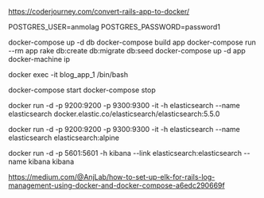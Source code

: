 https://coderjourney.com/convert-rails-app-to-docker/

POSTGRES_USER=anmolag
POSTGRES_PASSWORD=password1

docker-compose up -d db
docker-compose build app
docker-compose run --rm app rake db:create db:migrate db:seed
docker-compose up -d app
docker-machine ip
<!--192.168.99.100:8080-->
docker exec -it blog_app_1 /bin/bash

docker-compose start
docker-compose stop


docker run -d -p 9200:9200 -p 9300:9300 -it -h elasticsearch --name elasticsearch docker.elastic.co/elasticsearch/elasticsearch:5.5.0

docker run -d -p 9200:9200 -p 9300:9300 -it -h elasticsearch --name elasticsearch elasticsearch:alpine

docker run -d -p 5601:5601 -h kibana --link elasticsearch:elasticsearch --name kibana kibana

https://medium.com/@AnjLab/how-to-set-up-elk-for-rails-log-management-using-docker-and-docker-compose-a6edc290669f